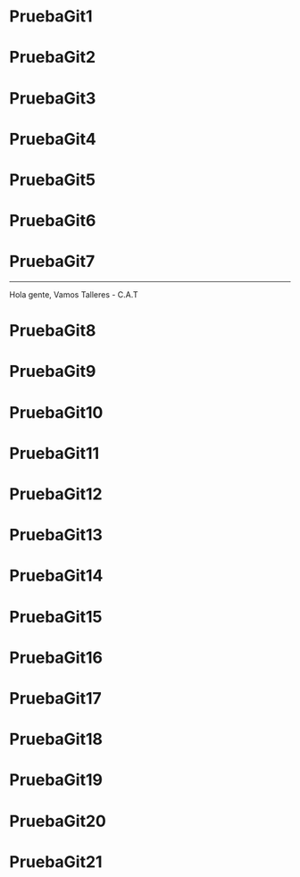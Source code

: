 # PruebaGit1



# PruebaGit2



# PruebaGit3



# PruebaGit4



# PruebaGit5



# PruebaGit6



# PruebaGit7
------------
Hola gente, Vamos Talleres - C.A.T



# PruebaGit8



# PruebaGit9



# PruebaGit10



# PruebaGit11



# PruebaGit12



# PruebaGit13



# PruebaGit14



# PruebaGit15



# PruebaGit16



# PruebaGit17



# PruebaGit18



# PruebaGit19



# PruebaGit20



# PruebaGit21



